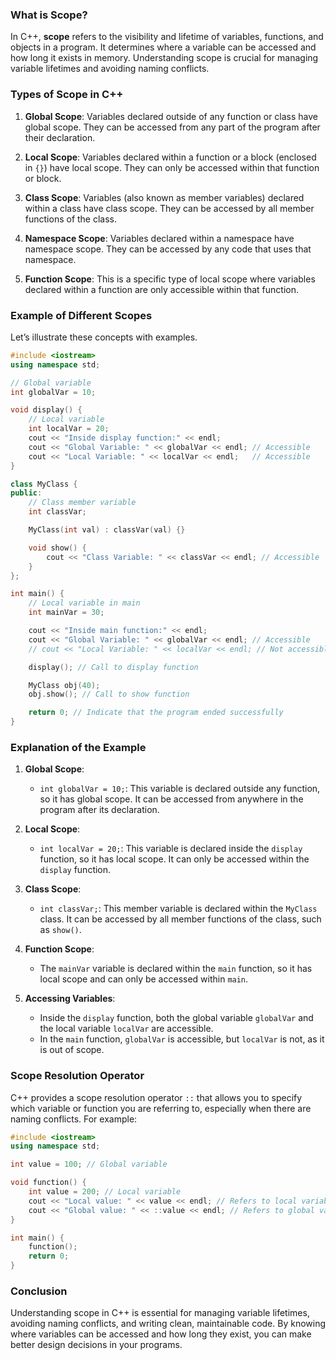 
### What is Scope?

In C++, **scope** refers to the visibility and lifetime of variables, functions, and objects in a program. It determines where a variable can be accessed and how long it exists in memory. Understanding scope is crucial for managing variable lifetimes and avoiding naming conflicts.

### Types of Scope in C++

1. **Global Scope**: Variables declared outside of any function or class have global scope. They can be accessed from any part of the program after their declaration.

2. **Local Scope**: Variables declared within a function or a block (enclosed in `{}`) have local scope. They can only be accessed within that function or block.

3. **Class Scope**: Variables (also known as member variables) declared within a class have class scope. They can be accessed by all member functions of the class.

4. **Namespace Scope**: Variables declared within a namespace have namespace scope. They can be accessed by any code that uses that namespace.

5. **Function Scope**: This is a specific type of local scope where variables declared within a function are only accessible within that function.

### Example of Different Scopes

Let’s illustrate these concepts with examples.

```cpp
#include <iostream>
using namespace std;

// Global variable
int globalVar = 10;

void display() {
    // Local variable
    int localVar = 20;
    cout << "Inside display function:" << endl;
    cout << "Global Variable: " << globalVar << endl; // Accessible
    cout << "Local Variable: " << localVar << endl;   // Accessible
}

class MyClass {
public:
    // Class member variable
    int classVar;

    MyClass(int val) : classVar(val) {}

    void show() {
        cout << "Class Variable: " << classVar << endl; // Accessible
    }
};

int main() {
    // Local variable in main
    int mainVar = 30;

    cout << "Inside main function:" << endl;
    cout << "Global Variable: " << globalVar << endl; // Accessible
    // cout << "Local Variable: " << localVar << endl; // Not accessible (will cause an error)

    display(); // Call to display function

    MyClass obj(40);
    obj.show(); // Call to show function

    return 0; // Indicate that the program ended successfully
}
```

### Explanation of the Example

1. **Global Scope**:
   - `int globalVar = 10;`: This variable is declared outside any function, so it has global scope. It can be accessed from anywhere in the program after its declaration.

2. **Local Scope**:
   - `int localVar = 20;`: This variable is declared inside the `display` function, so it has local scope. It can only be accessed within the `display` function.

3. **Class Scope**:
   - `int classVar;`: This member variable is declared within the `MyClass` class. It can be accessed by all member functions of the class, such as `show()`.

4. **Function Scope**:
   - The `mainVar` variable is declared within the `main` function, so it has local scope and can only be accessed within `main`.

5. **Accessing Variables**:
   - Inside the `display` function, both the global variable `globalVar` and the local variable `localVar` are accessible.
   - In the `main` function, `globalVar` is accessible, but `localVar` is not, as it is out of scope.

### Scope Resolution Operator

C++ provides a scope resolution operator `::` that allows you to specify which variable or function you are referring to, especially when there are naming conflicts. For example:

```cpp
#include <iostream>
using namespace std;

int value = 100; // Global variable

void function() {
    int value = 200; // Local variable
    cout << "Local value: " << value << endl; // Refers to local variable
    cout << "Global value: " << ::value << endl; // Refers to global variable
}

int main() {
    function();
    return 0;
}
```

### Conclusion

Understanding scope in C++ is essential for managing variable lifetimes, avoiding naming conflicts, and writing clean, maintainable code. By knowing where variables can be accessed and how long they exist, you can make better design decisions in your programs.

